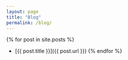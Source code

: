 ```yaml
---
layout: page
title: "Blog"
permalink: /blog/
---
```


{% for post in site.posts %}
  *  [{{ post.title }}]({{ post.url }})
{% endfor %}
